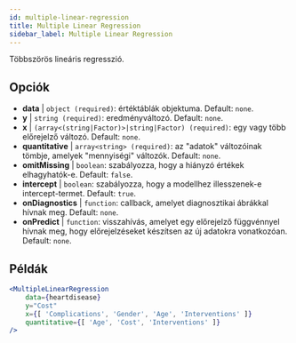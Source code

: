 ```yaml
---
id: multiple-linear-regression
title: Multiple Linear Regression
sidebar_label: Multiple Linear Regression
---
```


Többszörös lineáris regresszió.

## Opciók

* __data__ | `object (required)`: értéktáblák objektuma. Default: `none`.
* __y__ | `string (required)`: eredményváltozó. Default: `none`.
* __x__ | `(array<(string|Factor)>|string|Factor) (required)`: egy vagy több előrejelző változó. Default: `none`.
* __quantitative__ | `array<string> (required)`: az "adatok" változóinak tömbje, amelyek "mennyiségi" változók. Default: `none`.
* __omitMissing__ | `boolean`: szabályozza, hogy a hiányzó értékek elhagyhatók-e. Default: `false`.
* __intercept__ | `boolean`: szabályozza, hogy a modellhez illesszenek-e intercept-termet. Default: `true`.
* __onDiagnostics__ | `function`: callback, amelyet diagnosztikai ábrákkal hívnak meg. Default: `none`.
* __onPredict__ | `function`: visszahívás, amelyet egy előrejelző függvénnyel hívnak meg, hogy előrejelzéseket készítsen az új adatokra vonatkozóan. Default: `none`.


## Példák

```jsx live
<MultipleLinearRegression 
    data={heartdisease} 
    y="Cost"
    x={[ 'Complications', 'Gender', 'Age', 'Interventions' ]}
    quantitative={[ 'Age', 'Cost', 'Interventions' ]}
/>
```

